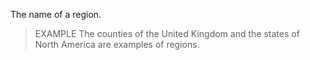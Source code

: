 The name of a region.

>EXAMPLE The counties of the United Kingdom and the states of North America are examples of regions.
